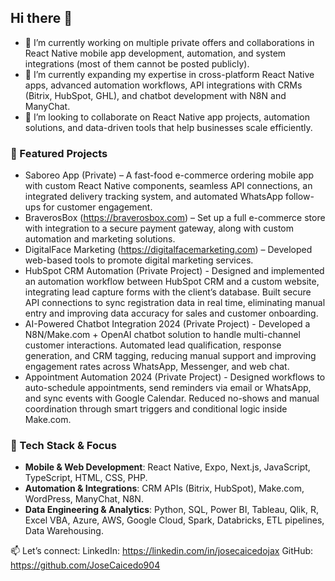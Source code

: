 ## Hi there 👋

- 🔭 I’m currently working on multiple private offers and collaborations in React Native mobile app development, automation, and system integrations (most of them cannot be posted publicly).  
- 🌱 I’m currently expanding my expertise in cross-platform React Native apps, advanced automation workflows, API integrations with CRMs (Bitrix, HubSpot, GHL), and chatbot development with N8N and ManyChat.  
- 👯 I’m looking to collaborate on React Native app projects, automation solutions, and data-driven tools that help businesses scale efficiently.  

### 🚀 Featured Projects
- Saboreo App (Private) – A fast-food e-commerce ordering mobile app with custom React Native components, seamless API connections, an integrated delivery tracking system, and automated WhatsApp follow-ups for customer engagement.  
- BraverosBox (https://braverosbox.com) – Set up a full e-commerce store with integration to a secure payment gateway, along with custom automation and marketing solutions.  
- DigitalFace Marketing (https://digitalfacemarketing.com) – Developed web-based tools to promote digital marketing services.
- HubSpot CRM Automation (Private Project) - Designed and implemented an automation workflow between HubSpot CRM and a custom website, integrating lead capture forms with the client’s database. Built secure API connections to sync registration data in real time, eliminating manual entry and improving data accuracy for sales and customer onboarding.
- AI-Powered Chatbot Integration 2024 (Private Project) - Developed a N8N/Make.com + OpenAI chatbot solution to handle multi-channel customer interactions. Automated lead qualification, response generation, and CRM tagging, reducing manual support and improving engagement rates across WhatsApp, Messenger, and web chat.
- Appointment Automation 2024 (Private Project) - Designed workflows to auto-schedule appointments, send reminders via email or WhatsApp, and sync events with Google Calendar. Reduced no-shows and manual coordination through smart triggers and conditional logic inside Make.com.

### 🔧 Tech Stack & Focus
- **Mobile & Web Development**: React Native, Expo, Next.js, JavaScript, TypeScript, HTML, CSS, PHP.
- **Automation & Integrations**: CRM APIs (Bitrix, HubSpot), Make.com, WordPress, ManyChat, N8N.
- **Data Engineering & Analytics**: Python, SQL, Power BI, Tableau, Qlik, R, Excel VBA, Azure, AWS, Google Cloud, Spark, Databricks, ETL pipelines, Data Warehousing.


📫 Let’s connect:
LinkedIn: https://linkedin.com/in/josecaicedojax
GitHub: https://github.com/JoseCaicedo904

